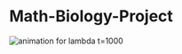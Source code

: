 # Math-Biology-Project

![animation for lambda t=1000](https://github.com/seanwhite674/Math-Biology-Project/assets/110498155/fb8d5c42-e6d6-4215-810d-78b973eca000)


